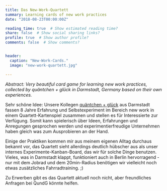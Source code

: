 ```yaml
---
title: Das New-Work-Quartett
summary: Learning cards of new work practices
date: "2018-08-23T00:00:00Z"

reading_time: true  # Show estimated reading time?
share: false  # Show social sharing links?
profile: true  # Show author profile?
comments: false  # Show comments?


header:
  caption: "New-Work-Cards."
  image: "new-work-quartett.jpg"

---
```


*Abstract: Very beautiful card game for learning new work practices, collected by quäntchen + glück in Darmstadt, Germany based on their own experiences.*

Sehr schöne Idee: Unsere Kollegen [quäntchen + glück](https://qundg.de/) aus Darmstadt fassen 8 Jahre Erfahrung und Selbstexperiment im Bereich new work in einem Quartett-Kartenspiel zusammen und stellen es für Interessierte zur Verfügung. Somit kann spielerisch über Ideen, Erfahrungen und Anregungen gesprochen werden und experimentierfreudige Unternehmen haben gleich was zum Ausprobieren an der Hand. 

Einige der Praktiken kommen mir aus meinem eigenen Alltag durchaus bekannt vor, das Quartett sieht allerdings deutlich hübscher aus als unser internes Experimente-Kanban-Board, das wir für solche Dinge benutzen. Vieles, was in Darmstadt klappt, funktioniert auch in Berlin hervorragend - nur mit dem Jobrad und dem 20min-Radius benötigen wir vielleicht noch etwas zusätzliches Fahrradtraining.  ;) 

Zu Erwerben gibt es das Quartett aktuell noch nicht, aber freundliches Anfragen bei QundG könnte helfen.